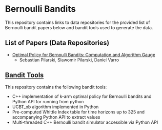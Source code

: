 # **Bernoulli Bandits**
This repository contains links to data repositories for the provided list of Bernoulli bandit papers below and bandit tools used to generate the data.

## **List of Papers (Data Repositories)**
- [Optimal Policy for Bernoulli Bandits: Computation and Algorithm Gauge](https://github.com/sebastianpilarski/optimal_bernoulli_bandit)
  - Sebastian Pilarski, Slawomir Pilarski, Daniel Varro

## **[Bandit Tools](bandit_tools)**
This repository contains the following bandit tools:
- C++ implementation of k-arm optimal policy for Bernoulli bandits and Python API for running from python
- UCBT_ob algorithm implemented in Python
- Pre-computed Whittle Index table for time horizons up to 325 and accompanying Python API to extract values
- Multi-threaded C++ Bernoulli bandit simulator accessible via Python API 

